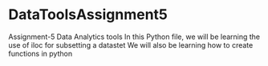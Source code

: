 # DataToolsAssignment5
Assignment-5 Data Analytics tools
In this Python file, we will be learning the use of iloc for subsetting a datastet
We will also be learning how to create functions in python
